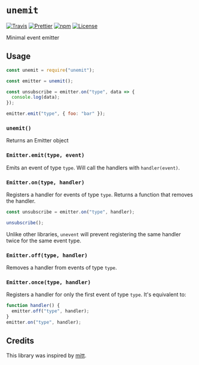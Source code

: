 # `unemit`

[![Travis](https://api.travis-ci.com/duailibe/unemit.svg)](https://travis-ci.com/duailibe/unemit)
[![Prettier](https://img.shields.io/badge/code_style-prettier-ff69b4.svg)](https://github.com/prettier/prettier)
[![npm](https://img.shields.io/npm/v/unemit.svg)](https://npmjs.org/unemit)
[![License](https://img.shields.io/badge/license-MIT-blue.svg)](LICENSE)

Minimal event emitter

## Usage

```js
const unemit = require("unemit");

const emitter = unemit();

const unsubscribe = emitter.on("type", data => {
  console.log(data);
});

emitter.emit("type", { foo: "bar" });
```

### `unemit()`

Returns an Emitter object

### `Emitter.emit(type, event)`

Emits an event of type `type`. Will call the handlers with `handler(event)`.

### `Emitter.on(type, handler)`

Registers a handler for events of type `type`. Returns a function that removes the handler.

```js
const unsubscribe = emitter.on("type", handler);

unsubscribe();
```

Unlike other libraries, `unevent` will prevent registering the same handler twice for the same event type.

### `Emitter.off(type, handler)`

Removes a handler from events of type `type`.

### `Emitter.once(type, handler)`

Registers a handler for only the first event of type `type`. It's equivalent to:

```js
function handler() {
  emitter.off("type", handler);
}
emitter.on("type", handler);
```

## Credits

This library was inspired by [mitt](https://github.com/developit/mitt).
